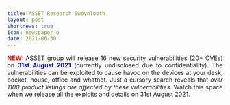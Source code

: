 ```yaml
---
title: ASSET Research SweynTooth
layout: post
shortnews: true
icon: newspaper-o
date: 2021-06-30
---
```

<p style="text-align:justify">
<font color="red"><b>NEW:</b></font>
ASSET group will release 16 new security vulnerabilities (20+ CVEs) on 
<font color="blue"><b>31st August 2021</b></font> (currently undisclosed 
due to confidentiality). The vulnerabilities can be exploited to cause 
havoc on the devices at your desk, pocket, house, office and whatnot. 
Just a cursory search reveals that <i>over 1100 product listings are affected 
by these vulnerabilities</i>. Watch this space when we release all the exploits 
and details on 31st August 2021. 
</p>
